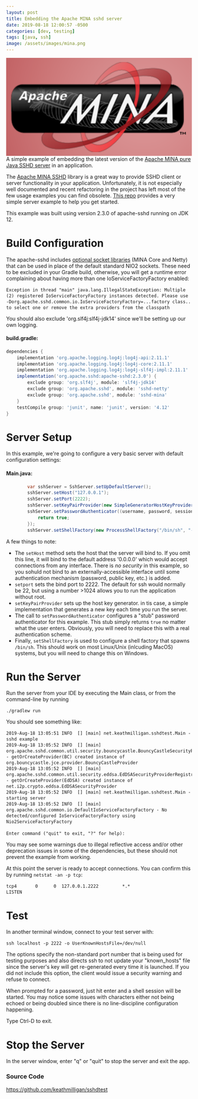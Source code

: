 ```yaml
---
layout: post
title: Embedding the Apache MINA sshd server
date: 2019-08-18 12:00:57 -0500
categories: [dev, testing]
tags: [java, ssh]
image: /assets/images/mina.png
---
```


<img src="/assets/images/mina.png" align="right">A simple example of embedding the latest version of the [Apache MINA pure Java SSHD server](http://mina.apache.org/sshd-project/index.html) in an application.
<!--more-->

The [Apache MINA SSHD](http://mina.apache.org/sshd-project/index.html) library is a great way to provide SSHD client or server functionality in your application. Unfortunately, it is not especially well documented and recent refactoring in the project has left most of the few usage examples you can find obsolete. [This repo](https://github.com/keathmilligan/sshdtest) provides a very simple server example to help you get started.

This example was built using version 2.3.0 of apache-sshd running on JDK 12.

# Build Configuration

The apache-sshd includes [optional socket libraries](https://github.com/apache/mina-sshd/blob/master/docs/dependencies.md#nio2-default-socket-factory-replacements) (MINA Core and Netty) that can be used in place of the default standard NIO2 sockets. These need to be excluded in your Gradle build, otherwise, you will get a runtime error complaining about having more than one IoServiceFactoryFactory enabled:

```
Exception in thread "main" java.lang.IllegalStateException: Multiple (2) registered IoServiceFactoryFactory instances detected. Please use -Dorg.apache.sshd.common.io.IoServiceFactoryFactory=...factory class.. to select one or remove the extra providers from the classpath
```

You should also exclude 'org.slf4j:slf4j-jdk14' since we'll be setting up our own logging.

#### build.gradle:
```groovy
dependencies {
    implementation 'org.apache.logging.log4j:log4j-api:2.11.1'
    implementation 'org.apache.logging.log4j:log4j-core:2.11.1'
    implementation 'org.apache.logging.log4j:log4j-slf4j-impl:2.11.1'
    implementation('org.apache.sshd:apache-sshd:2.3.0') {
        exclude group: 'org.slf4j', module: 'slf4j-jdk14'
        exclude group: 'org.apache.sshd', module: 'sshd-netty'
        exclude group: 'org.apache.sshd', module: 'sshd-mina'
    }
    testCompile group: 'junit', name: 'junit', version: '4.12'
}
```

# Server Setup

In this example, we're going to configure a very basic server with default configuration settings:

#### Main.java:
```java
        var sshServer = SshServer.setUpDefaultServer();
        sshServer.setHost("127.0.0.1");
        sshServer.setPort(2222);
        sshServer.setKeyPairProvider(new SimpleGeneratorHostKeyProvider());
        sshServer.setPasswordAuthenticator((username, password, session) -> {
            return true;
        });
        sshServer.setShellFactory(new ProcessShellFactory("/bin/sh", "-i", "-l"));
```

A few things to note:
* The `setHost` method sets the host that the server will bind to. If you omit this line, it will bind to the default address '0.0.0.0' which would accept connections from any interface. There is _no security_ in this example, so you sohuld not bind to an externally-accessible interface until some authentication mechanism (password, public key, etc.) is added.
* `setport` sets the bind port to 2222. The default for ssh would normally be 22, but using a number >1024 allows you to run the application without root.
* `setKeyPairProvider` sets up the host key generator. in tis case, a simple implementation that generates a new key each time you run the server.
* The call to `setPasswordAuthenticator` configures a "stub" password authenticator for this example. This stub simply returns `true` no matter what the user enters. Obviously, you will need to replace this with a real authentication scheme.
* Finally, `setShellFactory` is used to configure a shell factory that spawns `/bin/sh`. This should work on most Linux/Unix (inlcuding MacOS) systems, but you will need to change this on Windows.

# Run the Server

Run the server from your IDE by executing the Main class, or from the command-line by running

```
./gradlew run
```

You should see something like:

```
2019-Aug-18 13:05:51 INFO  [] [main] net.keathmilligan.sshdtest.Main - sshd example
2019-Aug-18 13:05:52 INFO  [] [main] org.apache.sshd.common.util.security.bouncycastle.BouncyCastleSecurityProviderRegistrar - getOrCreateProvider(BC) created instance of org.bouncycastle.jce.provider.BouncyCastleProvider
2019-Aug-18 13:05:52 INFO  [] [main] org.apache.sshd.common.util.security.eddsa.EdDSASecurityProviderRegistrar - getOrCreateProvider(EdDSA) created instance of net.i2p.crypto.eddsa.EdDSASecurityProvider
2019-Aug-18 13:05:52 INFO  [] [main] net.keathmilligan.sshdtest.Main - starting server
2019-Aug-18 13:05:52 INFO  [] [main] org.apache.sshd.common.io.DefaultIoServiceFactoryFactory - No detected/configured IoServiceFactoryFactory using Nio2ServiceFactoryFactory

Enter command ("quit" to exit, "?" for help):
```

You may see some warnings due to illegal reflective access and/or other deprecation issues in some of the dependencies, but these should not prevent the example from working.

At this point the server is ready to accept connections. You can confirm this by running `netstat -an -p tcp`:

```
tcp4       0      0  127.0.0.1.2222         *.*                    LISTEN
```

# Test

In another terminal window, connect to your test server with:

```
ssh localhost -p 2222 -o UserKnownHostsFile=/dev/null
```

The options specify the non-standard port number that is being used for testing purposes and also directs ssh to not update your "known_hosts" file since the server's key will get re-generated every time it is launched. If you did not include this option, the client would issue a security warning and refuse to connect.

When prompted for a password, just hit enter and a shell session will be started. You may notice some issues with characters either not being echoed or being doubled since there is no line-discipline configuration happening.

Type Ctrl-D to exit.

# Stop the Server

In the server window, enter "q" or "quit" to stop the server and exit the app.

### Source Code

<https://github.com/keathmilligan/sshdtest>
